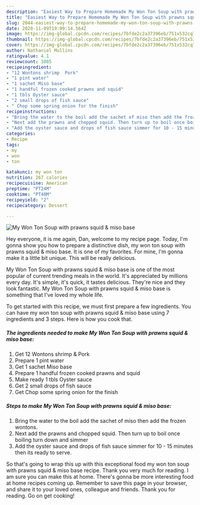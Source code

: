 ```yaml
---
description: "Easiest Way to Prepare Homemade My Won Ton Soup with prawns squid &amp;amp; miso base"
title: "Easiest Way to Prepare Homemade My Won Ton Soup with prawns squid &amp;amp; miso base"
slug: 2044-easiest-way-to-prepare-homemade-my-won-ton-soup-with-prawns-squid-and-amp-miso-base
date: 2020-11-09T19:09:14.564Z
image: https://img-global.cpcdn.com/recipes/7bfde2c2a37396eb/751x532cq70/my-won-ton-soup-with-prawns-squid-miso-base-recipe-main-photo.jpg
thumbnail: https://img-global.cpcdn.com/recipes/7bfde2c2a37396eb/751x532cq70/my-won-ton-soup-with-prawns-squid-miso-base-recipe-main-photo.jpg
cover: https://img-global.cpcdn.com/recipes/7bfde2c2a37396eb/751x532cq70/my-won-ton-soup-with-prawns-squid-miso-base-recipe-main-photo.jpg
author: Nathaniel Mullins
ratingvalue: 4.1
reviewcount: 1085
recipeingredient:
- "12 Wontons shrimp  Pork"
- "1 pint water"
- "1 sachet Miso base"
- "1 handful frozen cooked prawns and squid"
- "1 tbls Oyster sauce"
- "2 small drops of fish sauce"
- " Chop some spring onion for the finish"
recipeinstructions:
- "Bring the water to the boil add the sachet of miso then add the frozen wontons."
- "Next add the prawns and chopped squid. Then turn up to boil once boiling turn down and simmer"
- "Add the oyster sauce and drops of fish sauce simmer for 10 - 15 minutes then its ready to serve."
categories:
- Recipe
tags:
- my
- won
- ton

katakunci: my won ton 
nutrition: 267 calories
recipecuisine: American
preptime: "PT24M"
cooktime: "PT40M"
recipeyield: "2"
recipecategory: Dessert

---
```



![My Won Ton Soup with prawns squid &amp; miso base](https://img-global.cpcdn.com/recipes/7bfde2c2a37396eb/751x532cq70/my-won-ton-soup-with-prawns-squid-miso-base-recipe-main-photo.jpg)

Hey everyone, it is me again, Dan, welcome to my recipe page. Today, I'm gonna show you how to prepare a distinctive dish, my won ton soup with prawns squid &amp; miso base. It is one of my favorites. For mine, I'm gonna make it a little bit unique. This will be really delicious.



My Won Ton Soup with prawns squid &amp; miso base is one of the most popular of current trending meals in the world. It's appreciated by millions every day. It's simple, it's quick, it tastes delicious. They're nice and they look fantastic. My Won Ton Soup with prawns squid &amp; miso base is something that I've loved my whole life.


To get started with this recipe, we must first prepare a few ingredients. You can have my won ton soup with prawns squid &amp; miso base using 7 ingredients and 3 steps. Here is how you cook that.

<!--inarticleads1-->

##### The ingredients needed to make My Won Ton Soup with prawns squid &amp; miso base:

1. Get 12 Wontons shrimp &amp; Pork
1. Prepare 1 pint water
1. Get 1 sachet Miso base
1. Prepare 1 handful frozen cooked prawns and squid
1. Make ready 1 tbls Oyster sauce
1. Get 2 small drops of fish sauce
1. Get  Chop some spring onion for the finish




<!--inarticleads2-->

##### Steps to make My Won Ton Soup with prawns squid &amp; miso base:

1. Bring the water to the boil add the sachet of miso then add the frozen wontons.
1. Next add the prawns and chopped squid. Then turn up to boil once boiling turn down and simmer
1. Add the oyster sauce and drops of fish sauce simmer for 10 - 15 minutes then its ready to serve.




So that's going to wrap this up with this exceptional food my won ton soup with prawns squid &amp; miso base recipe. Thank you very much for reading. I am sure you can make this at home. There's gonna be more interesting food at home recipes coming up. Remember to save this page in your browser, and share it to your loved ones, colleague and friends. Thank you for reading. Go on get cooking!
